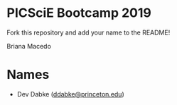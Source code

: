# PICSciE Bootcamp 2019
Fork this repository and add your name to the README!

Briana Macedo

# Names
 - Dev Dabke (ddabke@princeton.edu)
